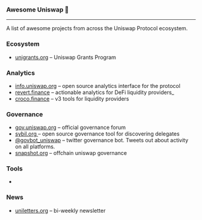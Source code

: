 ### Awesome Uniswap 🦄

------

A list of awesome projects from across the Uniswap Protocol ecosystem.

### Ecosystem

* [unigrants.org](https://unigrants.org) –  Uniswap Grants Program

### Analytics

* [info.uniswap.org](https://info.uniswap.org/#/) – open source analytics interface for the protocol
* [revert.finance](https://revert.finance) – actionable analytics for DeFi liquidity providers_
* [croco.finance](https://croco.finance/#/) – v3 tools for liquidity providers

### Governance

* [gov.uniswap.org](https://gov.uniswap.org) – official governance forum
* [sybil.org ](https://sybil.org/#/delegates/uniswap) – open source governance tool for discovering delegates
* [@govbot_uniswap](https://twitter.com/govbot_uniswap) – twitter governance bot. Tweets out about activity on all platforms.
* [snapshot.org](https://snapshot.org/#/uniswap) –  offchain uniswap governance

### Tools

* 

### News

* [uniletters.org](https://uniletters.org) – bi-weekly newsletter